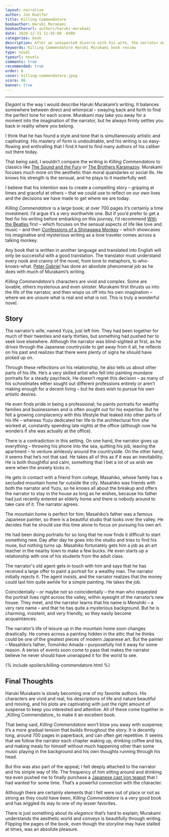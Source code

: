 ```yaml
---
layout: narrative
author: Jon Duelfer
title: Killing Commendatore
bookauthor: Haruki Murakami
bookauthorurl: authors/haruki-murakami
date: 2020-12-31 11:45:00 -0400
categories: book
description: After an unexpected divorce with his wife, the narrator moves into his friend's mountain home to get away from the city. He quits his mundane job as a portrait painter and decides to pursue his own artistic passions. He soon comes across a powerful painting in the attic of the house that kicks off a mysterious series of events.
keywords: Killing Commendatore Haruki Murakami book review
type: novel
typeurl: novels
comments: true
recommended: true
order: 6
cover: killing-commendatore.jpeg
score: 86
banner: true
---
```

<hr/>

_Elegant_ is the way I would describe Haruki Murakami’s writing. It balances somewhere between direct and whimsical – swaying back and forth to find the perfect tone for each scene. Murakami may take you away for a moment into the imagination of the narrator, but he always firmly settles you back in reality where you belong.

I think that he has found a style and tone that is simultaneously artistic and captivating. His mastery of form is undoubtable, and his writing is so easy-flowing and enthralling that I find it hard to find many authors of his caliber out there today.

That being said, I wouldn’t compare the writing in _Killing Commendatore_ to classics like [The Sound and the Fury](/texts/2020-03-29-the-sound-and-the-fury/) or [The Brothers Karamazov](/texts/2019-09-02-the-brothers-karamazov/). Murakami focuses much more on the aesthetic than moral quandaries or social ills. He knows his strength is the sensual, and he plays to it masterfully well.

I believe that his intention was to create a compelling story – gripping at times and graceful at others – that we could use to reflect on our own lives and the decisions we have made to get where we are today.

_Killing Commendatore_ is a large book; at over 700 pages it’s certainly a time investment. I’d argue it’s a very worthwhile one. But if you’d prefer to get a feel for his writing before embarking on this journey, I’d recommend [With the Beatles](/texts/2020-03-01-with-the-beatles/) first – which focuses on the sensual aspects of life like love and music – and then [Confessions of a Shinagawa Monkey](/texts/2020-06-20-confessions-of-a-shinagawa-monkey/) – which showcases his imaginative and mysterious writing as a lone traveler comes across a talking monkey.

Any book that is written in another language and translated into English will only be successful with a good translation. The translator must understand every nook and cranny of the novel, from tone to metaphors, to who-knows-what. [Peter Gabriel](https://en.wikipedia.org/wiki/Philip_Gabriel) has done an absolute phenomenal job as he does with much of Murakami’s writing. 

_Killing Commendatore_’s characters are vivid and complex. Some are lovable, others mysterious and even sinister. Murakami first thrusts us into the life of the narrator, and then wisps us off into his own imagination – where we are unsure what is real and what is not. This is truly a wonderful novel.

<h2><strong>Story</strong></h2>
The narrator’s wife, named Yuza, just left him. They had been together for much of their twenties and early thirties, but something had pushed her to seek love elsewhere. Although the narrator was blind-sighted at first, as he drives through the Japanese countryside to get away from it all, he reflects on his past and realizes that there were plenty of signs he should have picked up on.

Through these reflections on his relationship, he also tells us about other parts of his life. He’s a very skilled artist who fell into painting mundane portraits for a steady paycheck. He doesn’t regret this decision – as many of his schoolmates either sought out different professions entirely or aren’t making enough for a decent living – but he does wish to pursue his own artistic desires.

He even finds pride in being a professional; he paints portraits for wealthy families and businessmen and is often sought out for his expertise. But he felt a growing complacency with this lifestyle that leaked into other parts of his life – whereas Yuzu dedicated her life to the architectural firm she worked at, constantly spending late nights at the office (although now he wonders if she was actually at the office).

There is a contradiction in this setting. On one hand, the narrator gives up everything – throwing his phone into the sea, quitting his job, leaving the apartment – to venture aimlessly around the countryside. On the other hand, it seems that he’s not that sad. He takes all of this as if it was an inevitability. He is both thoughtful and calm, something that I bet a lot of us wish we were when the anxiety kicks in.

He gets in contact with a friend from college, Masahiko, whose family has a secluded mountain home far outside the city. Masahiko was friends with both the narrator and Yuzu, so he knows all about the breakup and offers the narrator to stay in the house as long as he wishes, because his father had just recently entered an elderly home and there is nobody around to take care of it. The narrator agrees.

The mountain home is perfect for him; Masahiko’s father was a famous Japanese painter, so there is a beautiful studio that looks over the valley. He decides that he should use this time alone to focus on pursuing his own art.

He had been doing portraits for so long that he now finds it difficult to start something new. Day after day he goes into the studio and tries to find his muse, but nothing turns up. Masahiko fortunately gets him a job as an art teacher in the nearby town to make a few bucks. He even starts up a relationship with one of his students from the adult class.

The narrator's old agent gets in touch with him and says that he has received a large offer to paint a portrait for a wealthy man. The narrator initially rejects it. The agent insists, and the narrator realizes that the money could last him quite awhile for a simple painting. He takes the job.

Coincidentally – or maybe not so coincidentally – the man who requested the portrait lives right across the valley, within eyesight of the narrator’s new house. They meet, and the narrator learns that his name is Menshiki – a very rare name – and that he has quite a mysterious background. But he is charming, insistent, and very friendly, so they easily become acquaintances.

The narrator’s life of leisure up in the mountain home soon changes drastically. He comes across a painting hidden in the attic that he thinks could be one of the greatest pieces of modern Japanese art. But the painter – Masahiko’s father, Tomohiko Amada – purposefully hid it away for some reason. A series of events soon come to pass that makes the narrator believe he never should have unwrapped it for the world to see.

{% include spoilers/killing-commendatore.html %}

<h2><strong>Final Thoughts</strong></h2>
Haruki Murakami is slowly becoming one of my favorite authors. His characters are vivid and real, his descriptions of life and nature beautiful and moving, and his plots are captivating with just the right amount of suspense to keep you interested and attentive. All of these come together in _Killing Commendatore_ to make it an excellent book.

That being said, _Killing Commendatore_ won’t blow you away with suspense; it’s a more gradual tension that builds throughout the story. It is decently long, around 700 pages in paperback, and can often get repetitive. It seems that we follow the narrator each chapter waking up, drinking coffee and tea, and making meals for himself without much happening other than some music playing in the background and his own thoughts running through his head.

But this was also part of the appeal; I felt deeply attached to the narrator and his simple way of life. The frequency of him sitting around and drinking tea even pushed me to finally purchase a [Japanese cast iron teapot](https://www.sensationalteas.com/store/p155/Sumi_Gift_Set_21_oz.html#/) that I had wanted for some time. That’s a powerful connection with the character.

Although there are certainly elements that I felt were out of place or not as strong as they could have been, _Killing Commendatore_ is a very good book and has wiggled its way to one of my lesser favorites.

There is just something about its _elegance_ that’s hard to explain; Murakami understands the aesthetic world and conveys is beautifully through writing. Flipping the pages of the book, even though the storyline may have stalled at times, was an absolute pleasure.


